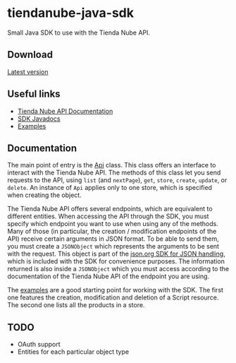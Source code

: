 tiendanube-java-sdk
===================

Small Java SDK to use with the Tienda Nube API.


## Download

[Latest version](https://github.com/TiendaNube/tiendanube-java-sdk/raw/master/dist/tiendanube-java-sdk.jar)


## Useful links

* [Tienda Nube API Documentation](https://github.com/TiendaNube/api-docs)
* [SDK Javadocs](http://tiendanube.github.io/tiendanube-java-sdk/index.html)
* [Examples](https://github.com/TiendaNube/tiendanube-java-sdk/tree/master/src/test/java/com/tiendanube/apisdk)


## Documentation

The main point of entry is the [Api](http://tiendanube.github.io/tiendanube-java-sdk/index.html?com/tiendanube/apisdk/Api.html) class. This class offers an interface to interact with the Tienda Nube API. The methods of this class let you send requests to the API, using `list` (and `nextPage`), `get`, `store`, `create`, `update`, or `delete`. An instance of `Api` applies only to one store, which is specified when creating the object.

The Tienda Nube API offers several endpoints, which are equivalent to different entities. When accessing the API through the SDK, you must specify which endpoint you want to use when using any of the methods. Many of those (in particular, the creation / modification endpoints of the API) receive certain arguments in JSON format. To be able to send them, you must create a `JSONObject` which represents the arguments to be sent with the request. This object is part of the [json.org SDK for JSON handling](http://json.org/java/), which is included with the SDK for convenience purposes. The information returned is also inside a `JSONObject` which you must access according to the documentation of the Tienda Nube API of the endpoint you are using.

The [examples](https://github.com/TiendaNube/tiendanube-java-sdk/tree/master/src/test/java/com/tiendanube/apisdk) are a good starting point for working with the SDK. The first one features the creation, modification and deletion of a Script resource. The second one lists all the products in a store.


## TODO

* OAuth support
* Entities for each particular object type
